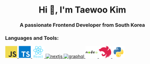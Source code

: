 <h1 align="center">Hi 👋, I'm Taewoo Kim</h1>
<h3 align="center">A passionate Frontend Developer from South Korea</h3>

<h3 align="left">Languages and Tools:</h3>
<p align="left">

<a
  href="https://developer.mozilla.org/en-US/docs/Web/JavaScript"
  target="_blank"
  rel="noreferrer">
  <img
    src="https://raw.githubusercontent.com/devicons/devicon/master/icons/javascript/javascript-original.svg"
    alt="javascript"
    width="40"
    height="40"
  />
</a>
<a href="https://www.typescriptlang.org/" target="_blank" rel="noreferrer">
  <img
    src="https://raw.githubusercontent.com/devicons/devicon/master/icons/typescript/typescript-original.svg"
    alt="typescript"
    width="40"
    height="40"
  />
</a>
<a href="https://reactjs.org/" target="_blank" rel="noreferrer">
  <img
    src="https://raw.githubusercontent.com/devicons/devicon/master/icons/react/react-original-wordmark.svg"
    alt="react"
    width="40"
    height="40"
  />
</a>
<a href="https://nextjs.org/" target="_blank" rel="noreferrer">
  <img
  src="https://cdn.worldvectorlogo.com/logos/nextjs-2.svg"
  alt="nextjs"
  width="40"
  height="40"
  />
</a>
<a href="https://graphql.org" target="_blank" rel="noreferrer">
  <img
    src="https://www.vectorlogo.zone/logos/graphql/graphql-icon.svg"
    alt="graphql"
    width="40"
    height="40"
  />
</a>
<a href="https://nodejs.org" target="_blank" rel="noreferrer">
  <img
  src="https://raw.githubusercontent.com/devicons/devicon/master/icons/nodejs/nodejs-original-wordmark.svg"
  alt="nodejs"
  width="40"
  height="40"
  />
</a>
<a href="https://nestjs.com/" target="_blank" rel="noreferrer">
  <img
    src="https://raw.githubusercontent.com/devicons/devicon/master/icons/nestjs/nestjs-plain.svg"
    alt="nestjs"
    width="40"
    height="40"
  />
</a>
<a href="https://www.python.org" target="_blank" rel="noreferrer">
  <img
    src="https://raw.githubusercontent.com/devicons/devicon/master/icons/python/python-original.svg"
    alt="python"
    width="40"
    height="40"
  />
</a>
</p>
